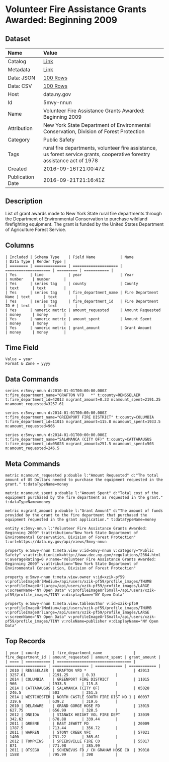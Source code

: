 # Volunteer Fire Assistance Grants Awarded: Beginning 2009

## Dataset

| Name | Value |
| :--- | :---- |
| Catalog | [Link](https://catalog.data.gov/dataset/volunteer-fire-assistance-grants-awarded-beginning-2009) |
| Metadata | [Link](https://data.ny.gov/api/views/5mvy-nnun) |
| Data: JSON | [100 Rows](https://data.ny.gov/api/views/5mvy-nnun/rows.json?max_rows=100) |
| Data: CSV | [100 Rows](https://data.ny.gov/api/views/5mvy-nnun/rows.csv?max_rows=100) |
| Host | data.ny.gov |
| Id | 5mvy-nnun |
| Name | Volunteer Fire Assistance Grants Awarded: Beginning 2009 |
| Attribution | New York State Department of Environmental Conservation, Division of Forest Protection |
| Category | Public Safety |
| Tags | rural fire departments, volunteer fire assistance, us forest service grants, cooperative forestry assistance act of 1978 |
| Created | 2016-09-16T21:00:47Z |
| Publication Date | 2016-09-21T21:16:41Z |

## Description

List of grant awards made to New York State rural fire departments through the Department of Environmental Conservation to purchase wildland firefighting equipment. The grant is funded by the United States Department of Agriculture Forest Service.

## Columns

```ls
| Included | Schema Type    | Field Name           | Name                 | Data Type | Render Type |
| ======== | ============== | ==================== | ==================== | ========= | =========== |
| Yes      | time           | year                 | Year                 | number    | number      |
| Yes      | series tag     | county               | County               | text      | text        |
| Yes      | series tag     | fire_department_name | Fire Department Name | text      | text        |
| Yes      | series tag     | fire_department_id   | Fire Department ID # | text      | text        |
| Yes      | numeric metric | amount_requested     | Amount Requested     | money     | money       |
| Yes      | numeric metric | amount_spent         | Amount Spent         | money     | money       |
| Yes      | numeric metric | grant_amount         | Grant Amount         | money     | money       |
```

## Time Field

```ls
Value = year
Format & Zone = yyyy
```

## Data Commands

```ls
series e:5mvy-nnun d:2010-01-01T00:00:00.000Z t:fire_department_name="GRAFTON VFD   *" t:county=RENSSELAER t:fire_department_id=42013 m:grant_amount=0.33 m:amount_spent=2191.25 m:amount_requested=3257.61

series e:5mvy-nnun d:2014-01-01T00:00:00.000Z t:fire_department_name="GREENPORT FIRE DISTRICT" t:county=COLUMBIA t:fire_department_id=11015 m:grant_amount=115.8 m:amount_spent=1933.5 m:amount_requested=966

series e:5mvy-nnun d:2014-01-01T00:00:00.000Z t:fire_department_name="SALAMANCA (CITY OF)" t:county=CATTARAUGUS t:fire_department_id=05028 m:grant_amount=251.5 m:amount_spent=503 m:amount_requested=246.5
```

## Meta Commands

```ls
metric m:amount_requested p:double l:"Amount Requested" d:"The total amount of US Dollars needed to purchase the equipment requested in the grant." t:dataTypeName=money

metric m:amount_spent p:double l:"Amount Spent" d:"Total cost of the equipment purchased by the fire department as requested in the grant." t:dataTypeName=money

metric m:grant_amount p:double l:"Grant Amount" d:"The amount of funds provided by the grant to the fire department that purchased the equipment requested in the grant application." t:dataTypeName=money

entity e:5mvy-nnun l:"Volunteer Fire Assistance Grants Awarded: Beginning 2009" t:attribution="New York State Department of Environmental Conservation, Division of Forest Protection" t:url=https://data.ny.gov/api/views/5mvy-nnun

property e:5mvy-nnun t:meta.view v:id=5mvy-nnun v:category="Public Safety" v:attributionLink=http://www.dec.ny.gov/regulations/2364.html v:averageRating=0 v:name="Volunteer Fire Assistance Grants Awarded: Beginning 2009" v:attribution="New York State Department of Environmental Conservation, Division of Forest Protection"

property e:5mvy-nnun t:meta.view.owner v:id=xzik-pf59 v:profileImageUrlMedium=/api/users/xzik-pf59/profile_images/THUMB v:profileImageUrlLarge=/api/users/xzik-pf59/profile_images/LARGE v:screenName="NY Open Data" v:profileImageUrlSmall=/api/users/xzik-pf59/profile_images/TINY v:displayName="NY Open Data"

property e:5mvy-nnun t:meta.view.tableauthor v:id=xzik-pf59 v:profileImageUrlMedium=/api/users/xzik-pf59/profile_images/THUMB v:profileImageUrlLarge=/api/users/xzik-pf59/profile_images/LARGE v:screenName="NY Open Data" v:profileImageUrlSmall=/api/users/xzik-pf59/profile_images/TINY v:roleName=publisher v:displayName="NY Open Data"
```

## Top Records

```ls
| year | county      | fire_department_name              | fire_department_id | amount_requested | amount_spent | grant_amount | 
| ==== | =========== | ================================= | ================== | ================ | ============ | ============ | 
| 2010 | RENSSELAER  | GRAFTON VFD *                     | 42013              | 3257.61          | 2191.25      | 0.33         | 
| 2014 | COLUMBIA    | GREENPORT FIRE DISTRICT           | 11015              | 966              | 1933.5       | 115.8        | 
| 2014 | CATTARAUGUS | SALAMANCA (CITY OF)               | 05028              | 246.5            | 503          | 251.5        | 
| 2014 | WESTCHESTER | NORTH CASTLE SOUTH FIRE DIST NO 1 | 60037              | 319.6            | 639.2        | 319.6        | 
| 2010 | DELAWARE    | GRAND GORGE HOSE FD               | 13015              | 627.75           | 656.99       | 328.5        | 
| 2012 | ONEIDA      | STANWIX HEIGHT VOL FIRE DEPT      | 33039              | 342.63           | 678.88       | 339.44       | 
| 2011 | GREENE      | EAST JEWETT FD                    | 20009              | 1787.5           | 713.44       | 356.72       | 
| 2011 | WARREN      | STONY CREEK VFC                   | 57021              | 1400             | 731.22       | 365.61       | 
| 2012 | TOMPKINS    | SPEEDSVILLE FIRE CO               | 55017              | 871              | 771.98       | 385.99       | 
| 2011 | OTSEGO      | SCHENEVUS FD / CH GRAHAM HOSE CO  | 39018              | 1588             | 795.99       | 398          | 
```